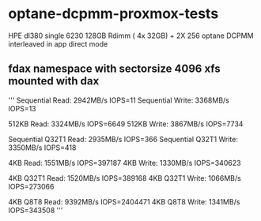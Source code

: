 # optane-dcpmm-proxmox-tests

HPE dl380 single 6230 128GB Rdimm ( 4x 32GB)  +  2X 256 optane DCPMM interleaved in app direct mode



## fdax namespace with sectorsize 4096 xfs mounted with dax

'''
  Sequential Read: 2942MB/s IOPS=11
  Sequential Write: 3368MB/s IOPS=13
  
  512KB Read: 3324MB/s IOPS=6649
  512KB Write: 3867MB/s IOPS=7734
  
  Sequential Q32T1 Read: 2935MB/s IOPS=366
  Sequential Q32T1 Write: 3350MB/s IOPS=418
  
  4KB Read: 1551MB/s IOPS=397187
  4KB Write: 1330MB/s IOPS=340623
  
  4KB Q32T1 Read: 1520MB/s IOPS=389168
  4KB Q32T1 Write: 1066MB/s IOPS=273066
  
  4KB Q8T8 Read: 9392MB/s IOPS=2404471
  4KB Q8T8 Write: 1341MB/s IOPS=343508
'''
